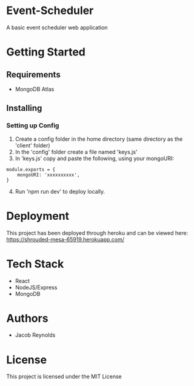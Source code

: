 # Event-Scheduler
A basic event scheduler web application

# Getting Started
## Requirements
* MongoDB Atlas

## Installing
### Setting up Config
1. Create a config folder in the home directory (same directory as the 'client' folder)
2. In the 'config' folder create a file named 'keys.js'
3. In 'keys.js' copy and paste the following, using your mongoURI:
```
module.exports = {
    mongoURI: 'xxxxxxxxxx',
}
```
4. Run 'npm run dev' to deploy locally.

# Deployment
This project has been deployed through heroku and can be viewed here: https://shrouded-mesa-65919.herokuapp.com/

# Tech Stack
* React
* NodeJS/Express
* MongoDB

# Authors
* Jacob Reynolds

# License
This project is licensed under the MIT License
